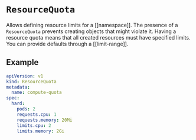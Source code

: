 # `ResourceQuota`
Allows defining resource limits for a [[namespace]]. The presence of a `ResourceQuota` prevents creating objects that might violate it. Having a resource quota means that all created resources must have specified limits. You can provide defaults through a [[limit-range]].

## Example
```yaml
apiVersion: v1
kind: ResourceQuota
metadata:
  name: compute-quota
spec:
  hard: 
    pods: 2
    requests.cpu: 1
    requests.memory: 20Mi
    limits.cpu: 2
    limits.memory: 2Gi
```
